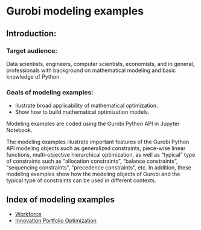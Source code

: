 # Gurobi modeling examples

## Introduction: 

### Target audience:
Data scientists, engineers, computer scientists, economists, and in general, professionals with background on mathematical modeling and basic knowledge of Python.

### Goals of modeling examples:
+ Ilustrate broad applicability of mathematical optimization.
+ Show how to build mathematical optimization models.

Modeling examples are coded using the Gurobi Python API in Jupyter Notebook.

The modeling examples illustrate important features of the Gurobi Python API modeling objects
such as generalized constraints, piece-wise linear functions, multi-objective hierarchical 
optimization, as well as “typical” type of constraints such as “allocation constraints”, 
“balance constraints”, “sequencing constraints”, “precedence constraints”, etc. 
In addition, these modeling examples show how the modeling objects of Gurobi and the 
typical type of constraints can be used in different contexts.

## Index of modeling examples

- [Workforce](https://github.com/Gurobi/modeling-examples/tree/master/workforce)
- [Innovation Portfolio Optimization](https://github.com/Gurobi/modeling-examples/tree/master/innovation_portfolio_optimization)


